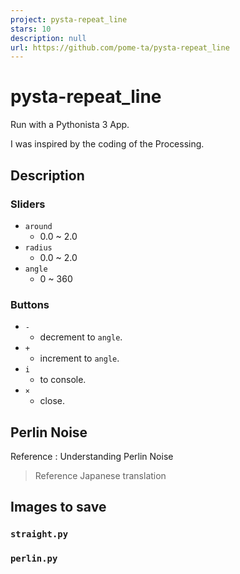 ```yaml
---
project: pysta-repeat_line
stars: 10
description: null
url: https://github.com/pome-ta/pysta-repeat_line
---
```


pysta-repeat\_line
==================

Run with a Pythonista 3 App.

I was inspired by the coding of the Processing.

Description
-----------

### Sliders

-   `around`
    -   0.0 ~ 2.0
-   `radius`
    -   0.0 ~ 2.0
-   `angle`
    -   0 ~ 360

### Buttons

-   `-`
    -   decrement to `angle`.
-   `+`
    -   increment to `angle`.
-   `i`
    -   to console.
-   `×`
    -   close.

Perlin Noise
------------

Reference : Understanding Perlin Noise

> Reference Japanese translation

Images to save
--------------

### `straight.py`

### `perlin.py`
